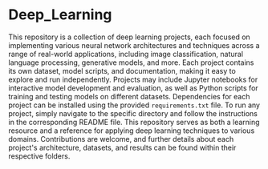 # Deep_Learning

This repository is a collection of deep learning projects, each focused on implementing various neural network architectures and techniques across a range of real-world applications, including image classification, natural language processing, generative models, and more. Each project contains its own dataset, model scripts, and documentation, making it easy to explore and run independently. Projects may include Jupyter notebooks for interactive model development and evaluation, as well as Python scripts for training and testing models on different datasets. Dependencies for each project can be installed using the provided `requirements.txt` file. To run any project, simply navigate to the specific directory and follow the instructions in the corresponding README file. This repository serves as both a learning resource and a reference for applying deep learning techniques to various domains. Contributions are welcome, and further details about each project's architecture, datasets, and results can be found within their respective folders.
